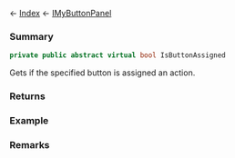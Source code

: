← [Index](Api-Index) ← [IMyButtonPanel](SpaceEngineers.Game.ModAPI.Ingame.IMyButtonPanel)

### Summary

```csharp
private public abstract virtual bool IsButtonAssigned
```

Gets if the specified button is assigned an action.

### Returns



### Example

### Remarks

